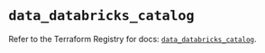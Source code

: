 # `data_databricks_catalog`

Refer to the Terraform Registry for docs: [`data_databricks_catalog`](https://registry.terraform.io/providers/databricks/databricks/1.61.0/docs/data-sources/catalog).
